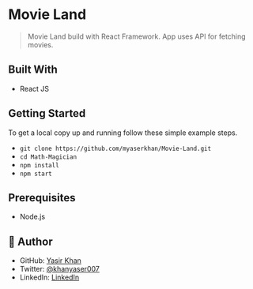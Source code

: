# Movie Land

> Movie Land build with React Framework. App uses API for fetching movies.

## Built With

- React JS

## Getting Started

To get a local copy up and running follow these simple example steps.

- `git clone https://github.com/myaserkhan/Movie-Land.git`
- `cd Math-Magician`
- `npm install`
- `npm start`

## Prerequisites

- Node.js

## 👤 Author

- GitHub: [Yasir Khan](https://github.com/githubhandle)
- Twitter: [@khanyaser007](https://twitter.com/twitterhandle)
- LinkedIn: [LinkedIn](https://linkedin.com/in/linkedinhandle)
